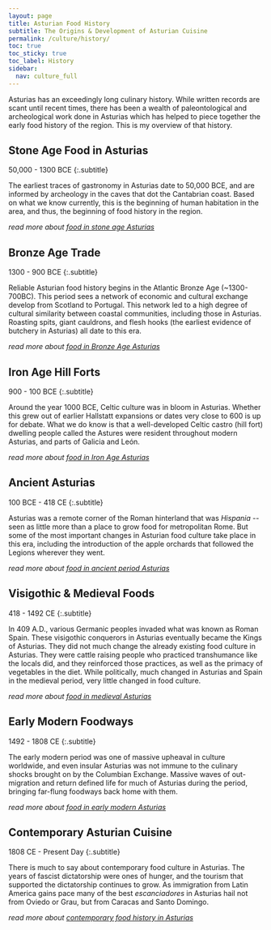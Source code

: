 ```yaml
---
layout: page
title: Asturian Food History
subtitle: The Origins & Development of Asturian Cuisine
permalink: /culture/history/
toc: true
toc_sticky: true
toc_label: History
sidebar:
  nav: culture_full
---
```

Asturias has an exceedingly long culinary history. While written records are scant until recent times, there has been a wealth of paleontological and archeological work done in Asturias which has helped to piece together the early food history of the region. This is my overview of that history. 

## Stone Age Food in Asturias
50,000 - 1300 BCE
{:.subtitle}

The earliest traces of gastronomy in Asturias date to 50,000 BCE, and are informed by archeology in the caves that dot the Cantabrian coast. Based on what we know currently, this is the beginning of human habitation in the area, and thus, the beginning of food history in the region.

*read more about [food in stone age Asturias](/culture/history/stone-age/)*

## Bronze Age Trade
1300 - 900 BCE
{:.subtitle}

Reliable Asturian food history begins in the Atlantic Bronze Age (~1300-700BC). This period sees a network of economic and cultural exchange develop from Scotland to Portugal. This network led to a high degree of cultural similarity between coastal communities, including those in Asturias. Roasting spits, giant cauldrons, and flesh hooks (the earliest evidence of butchery in Asturias) all date to this era.

*read more about [food in Bronze Age Asturias](/culture/history/bronze-age/)*

## Iron Age Hill Forts
900 - 100 BCE
{:.subtitle}

Around the year 1000 BCE, Celtic culture was in bloom in Asturias. Whether this grew out of earlier Hallstatt expansions or dates very close to 600 is up for debate. What we do know is that a well-developed Celtic castro (hill fort) dwelling people called the Astures were resident throughout modern Asturias, and parts of Galicia and León.

*read more about [food in Iron Age Asturias](/culture/history/iron-age/)*

## Ancient Asturias
100 BCE - 418 CE
{:.subtitle}

Asturias was a remote corner of the Roman hinterland that was *Hispania* -- seen as little more than a place to grow food for metropolitan Rome. But some of the most important changes in Asturian food culture take place in this era, including the introduction of the apple orchards that followed the Legions wherever they went.

*read more about [food in ancient period Asturias](/culture/history/ancient-period/)*

## Visigothic & Medieval Foods
418 - 1492 CE
{:.subtitle}

In 409 A.D., various Germanic peoples invaded what was known as Roman Spain. These visigothic conquerors in Asturias eventually became the Kings of Asturias. They did not much change the already existing food culture in Asturias. They were cattle raising people who practiced transhumance like the locals did, and they reinforced those practices, as well as the primacy of vegetables in the diet. While politically, much changed in Asturias and Spain in the medieval period, very little changed in food culture. 

*read more about [food in medieval Asturias](/culture/history/medieval/)*

## Early Modern Foodways
1492 - 1808 CE
{:.subtitle}

The early modern period was one of massive upheaval in culture worldwide, and even insular Asturias was not immune to the culinary shocks brought on by the Columbian Exchange. Massive waves of out-migration and return defined life for much of Asturias during the period, bringing far-flung foodways back home with them.

*read more about [food in early modern Asturias](/culture/history/early-modern/)*

## Contemporary Asturian Cuisine
1808 CE - Present Day
{:.subtitle}

There is much to say about contemporary food culture in Asturias. The years of fascist dictatorship were ones of hunger, and the tourism that supported the dictatorship continues to grow. As immigration from Latin America gains pace many of the best *escanciadores* in Asturias hail not from Oviedo or Grau, but from Caracas and Santo Domingo.

*read more about [contemporary food history in Asturias](/culture/history/contemporary/)*